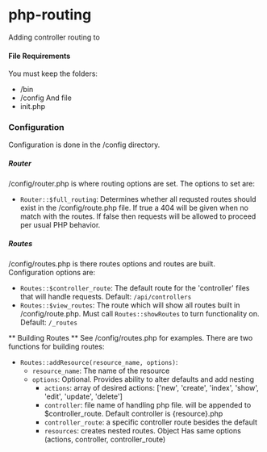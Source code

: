 # php-routing
Adding controller routing to

#### File Requirements
You must keep the folders:
* /bin
* /config
And file
* init.php

### Configuration
Configuration is done in the /config directory.

##### Router
/config/router.php is where routing options are set. The options to set are:
* `Router::$full_routing`: Determines whether all requsted routes should exist in the /config/route.php file. If true a 404 will be given when no match with the routes. If false then requests will be allowed to proceed per usual PHP behavior.


##### Routes
/config/routes.php is there routes options and routes are built. Configuration options are:
* `Routes::$controller_route`: The default route for the 'controller' files that will handle requests. Default: `/api/controllers`
* `Routes::$view_routes`: The route which will show all routes built in /config/route.php. Must call `Routes::showRoutes` to turn functionality on. Default: `/_routes`

** Building Routes **
See /config/routes.php for examples. There are two functions for building routes:
* `Routes::addResource(resource_name, options)`:
  * `resource_name`: The name of the resource
  * `options`: Optional. Provides ability to alter defaults and add nesting
    * `actions`: array of desired actions: ['new', 'create', 'index', 'show', 'edit', 'update', 'delete']
    * `controller`: file name of handling php file. will be appended to $controller_route. Default controller is {resource}.php
    * `controller_route`: a specific controller route besides the default
    * `resources`: creates nested routes. Object Has same options (actions, controller, controller_route)
